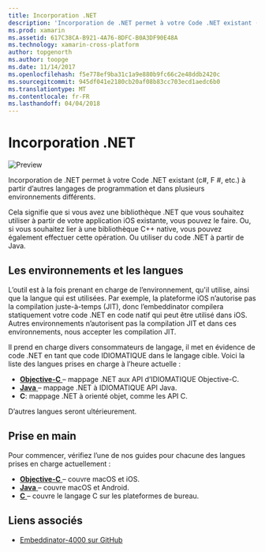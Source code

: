 ```yaml
---
title: Incorporation .NET
description: 'Incorporation de .NET permet à votre Code .NET existant (c#, F #, etc.) à être consommés à partir d’autres langages de programmation'
ms.prod: xamarin
ms.assetid: 617C38CA-B921-4A76-8DFC-B0A3DF90E48A
ms.technology: xamarin-cross-platform
author: topgenorth
ms.author: toopge
ms.date: 11/14/2017
ms.openlocfilehash: f5e778ef9ba31c1a9e880b9fc66c2e48ddb2420c
ms.sourcegitcommit: 945df041e2180cb20af08b83cc703ecd1aedc6b0
ms.translationtype: MT
ms.contentlocale: fr-FR
ms.lasthandoff: 04/04/2018
---
```

# <a name="net-embedding"></a>Incorporation .NET

![Preview](~/media/shared/preview.png)

Incorporation de .NET permet à votre Code .NET existant (c#, F #, etc.) à partir d’autres langages de programmation et dans plusieurs environnements différents.

Cela signifie que si vous avez une bibliothèque .NET que vous souhaitez utiliser à partir de votre application iOS existante, vous pouvez le faire.   Ou, si vous souhaitez lier à une bibliothèque C++ native, vous pouvez également effectuer cette opération.   Ou utiliser du code .NET à partir de Java.

## <a name="environments-and-languages"></a>Les environnements et les langues

L’outil est à la fois prenant en charge de l’environnement, qu'il utilise, ainsi que la langue qui est utilisées.   Par exemple, la plateforme iOS n’autorise pas la compilation juste-à-temps (JIT), donc l’embeddinator compilera statiquement votre code .NET en code natif qui peut être utilisé dans iOS.  Autres environnements n’autorisent pas la compilation JIT et dans ces environnements, nous accepter les compilation JIT.

Il prend en charge divers consommateurs de langage, il met en évidence de code .NET en tant que code IDIOMATIQUE dans le langage cible.   Voici la liste des langues prises en charge à l’heure actuelle :

- [**Objective-C** ](objective-c/index.md) – mappage .NET aux API d’IDIOMATIQUE Objective-C.
- [**Java** ](android/index.md) – mappage .NET à IDIOMATIQUE API Java.
- **C**: mappage .NET à orienté objet, comme les API C.

D’autres langues seront ultérieurement.

## <a name="getting-started"></a>Prise en main

Pour commencer, vérifiez l’une de nos guides pour chacune des langues prises en charge actuellement :

- [**Objective-C** ](get-started/objective-c/index.md) – couvre macOS et iOS.
- [**Java** ](get-started/java/index.md) – couvre macOS et Android.
- [**C** ](get-started/c.md) – couvre le langage C sur les plateformes de bureau.


## <a name="related-links"></a>Liens associés

- [Embeddinator-4000 sur GitHub](https://github.com/mono/Embeddinator-4000)
